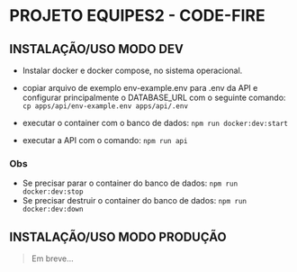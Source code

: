 # PROJETO EQUIPES2 - CODE-FIRE

## INSTALAÇÃO/USO MODO DEV

- Instalar docker e docker compose, no sistema operacional.

- copiar arquivo de exemplo env-example.env para .env da API e configurar principalmente o DATABASE_URL com o seguinte comando:
  `cp apps/api/env-example.env apps/api/.env`

- executar o container com o banco de dados:
  `npm run docker:dev:start`

- executar a API com o comando:
  `npm run api`

### Obs

- Se precisar parar o container do banco de dados: `npm run docker:dev:stop`
- Se precisar destruir o container do banco de dados: `npm run docker:dev:down`

## INSTALAÇÃO/USO MODO PRODUÇÃO

> Em breve...
